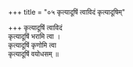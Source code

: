 +++
title = "०५ कृत्यादूषिं त्वाविदं कृत्यादूषिम्"

+++
कृत्यादूषिं त्वाविदं  
कृत्यादूषिं भरामि त्वा ।  
कृत्यादूषिं कृणोमि त्वा  
कृत्यादूषिं वयोधसम् ॥